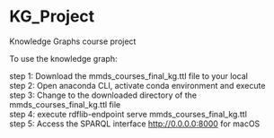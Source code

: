 # KG_Project
Knowledge Graphs course project

To use the knowledge graph:

step 1: Download the mmds_courses_final_kg.ttl file to your local <br>
step 2: Open anaconda CLI, activate conda environment and execute <pip install rdflib-endpoint> <br>
step 3: Change to the downloaded directory of the mmds_courses_final_kg.ttl file <br>
step 4: execute rdflib-endpoint serve mmds_courses_final_kg.ttl <br>
step 5: Access the SPARQL interface <http://0.0.0.0:8000> for macOS <br>

